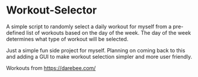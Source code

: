 # Workout-Selector
A simple script to randomly select a daily workout for myself from a pre-defined list of workouts based on the day of the week. The day of the week determines what type of workout will be selected.

Just a simple fun side project for myself. Planning on coming back to this and adding a GUI to make workout selection simpler and more user friendly.

Workouts from https://darebee.com/
